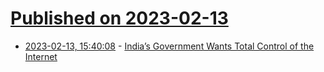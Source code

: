 # [Published on 2023-02-13](index.md)

* [2023-02-13, 15:40:08](https://news.ycombinator.com/item?id=34774823) - [India’s Government Wants Total Control of the Internet](https://www.wired.com/story/indias-government-wants-total-control-of-the-internet/)
